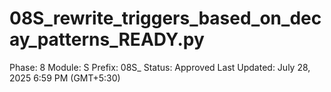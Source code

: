 # 08S_rewrite_triggers_based_on_decay_patterns_READY.py

Phase: 8
Module: S
Prefix: 08S_
Status: Approved
Last Updated: July 28, 2025 6:59 PM (GMT+5:30)